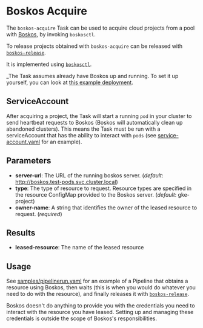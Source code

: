 # Boskos Acquire

The `boskos-acquire` Task can be used to acquire cloud projects from a pool with
[Boskos](https://github.com/kubernetes-sigs/boskos#boskos), by invoking `boskosctl`.

To release projects obtained with `boskos-acquire` can be released with
[`boskos-release`](../../boskos-release).

It is implemented using [`boskosctl`](https://github.com/kubernetes-sigs/boskos/tree/master/cmd/boskosctl).

_The Task assumes already have Boskos up and running. To set it up yourself, you
can look at [this example deployment](https://github.com/kubernetes-sigs/boskos/tree/master/deployments/overlays/example).

## ServiceAccount

After acquiring a project, the Task will start a running `pod` in your cluster to send
heartbeat requests to Boskos (Boskos will automatically clean up abandoned clusters).
This means the Task must be run with a serviceAccount that has the ability to interact
with `pods` (see [service-account.yaml](samples/service-account.yaml) for an example).

## Parameters

* **server-url**: The URL of the running boskos server. (_default_: http://boskos.test-pods.svc.cluster.local)
* **type**: The type of resource to request. Resource types are specified in the resource
            ConfigMap provided to the Boskos server. (_default_: gke-project)
* **owner-name**: A string that identifies the owner of the leased resource to request. (_required_)

## Results

* **leased-resource**: The name of the leased resource

## Usage

See [samples/pipelinerun.yaml](samples/pipelinerun.yaml) for an example of a Pipeline that obtains
a resource using Boskos, then waits (this is when you would do whatever you need to do with the resource),
and finally releases it with [`boskos-release`](../../boskos-release).

Boskos doesn't do anything to provide you with the credentials you need to interact with the resource you
have leased. Setting up and managing these credentials is outside the scope of Boskos's responsibilities.
